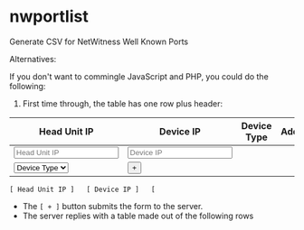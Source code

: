 # nwportlist
Generate CSV for NetWitness Well Known Ports

Alternatives:

If you don't want to commingle JavaScript and PHP, you could do the
following:

1. First time through, the table has one row plus header:

Head Unit IP | Device IP | Device Type | Add
-------------|-----------|-------------|----
<input placeholder="Head Unit IP"> | <input placeholder="Device IP"> |
<select size=1><option>Device Type</option></select | <button>+</button>


    [ Head Unit IP ]   [ Device IP ]   [ 
- The `[ + ]` button submits the form to the server.
- The server replies with a table made out of the following rows
